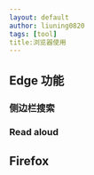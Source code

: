 ```yaml
---
layout: default
author: liuning0820
tags: [tool]
title:浏览器使用
---
```



## Edge 功能

### 侧边栏搜索

### Read aloud

## Firefox


